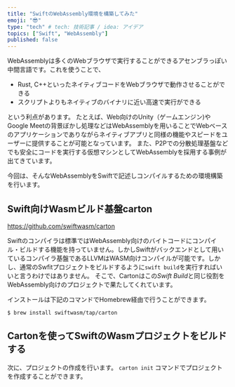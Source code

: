 ```yaml
---
title: "SwiftのWebAssembly環境を構築してみた"
emoji: "😎"
type: "tech" # tech: 技術記事 / idea: アイデア
topics: ["Swift", "WebAssembly"]
published: false
---
```


WebAssemblyは多くのWebブラウザで実行することができるアセンブラっぽい中間言語です。これを使うことで、

- Rust, C++といったネイティブコードをWebブラウザで動作させることができる
- スクリプトよりもネイティブのバイナリに近い高速で実行ができる

という利点があります。
たとえば、Web向けのUnity（ゲームエンジン)やGoogle Meetの背景ぼかし処理などはWebAssemblyを用いることでWebベースのアプリケーションでありながらネイティブアプリと同様の機能やスピードをユーザーに提供することが可能となっています。
また、P2Pでの分散処理基盤などでも安全にコードを実行する仮想マシンとしてWebAssemblyを採用する事例が出てきています。

今回は、そんなWebAssemblyをSwiftで記述しコンパイルするための環境構築を行います。




## Swift向けWasmビルド基盤carton

https://github.com/swiftwasm/carton

Swiftのコンパイラは標準ではWebAssembly向けのバイトコードにコンパイル・ビルドする機能を持っていません。しかしSwiftがバックエンドとして用いているコンパイラ基盤であるLLVMはWASM向けコンパイルが可能です。しかし、通常のSwfitプロジェクトをビルドするように`swift build`を実行すればいいと言うわけではありません。
そこで、Cartonはこの*Swift Build*と同じ役割をWebAssembly向けのプロジェクトで果たしてくれています。

インストールは下記のコマンドでHomebrew経由で行うことができます。

```shell
$ brew install swiftwasm/tap/carton
```


## Cartonを使ってSwiftのWasmプロジェクトをビルドする

次に、プロジェクトの作成を行います。 `carton init` コマンドでプロジェクトを作成することができます。
